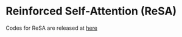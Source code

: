 # Reinforced Self-Attention (ReSA)

Codes for ReSA are released at [here](https://github.com/taoshen58/ReSAN)


